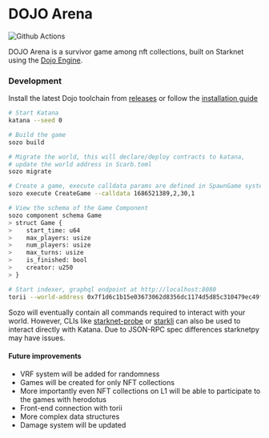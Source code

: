 
# DOJO Arena

![Github Actions][gha-badge]

[gha-badge]: https://img.shields.io/github/actions/workflow/status/cartridge-gg/rollyourown/test.yml?branch=main

DOJO Arena is a survivor game among nft collections, built on Starknet using the [Dojo Engine](https://github.com/dojoengine/dojo).

### Development

Install the latest Dojo toolchain from [releases](https://github.com/dojoengine/dojo/releases) or follow the [installation guide](https://book.dojoengine.org/getting-started/installation.html)

```bash
# Start Katana
katana --seed 0

# Build the game
sozo build

# Migrate the world, this will declare/deploy contracts to katana,
# update the world address in Scarb.toml
sozo migrate

# Create a game, execute calldata params are defined in SpawnGame system
sozo execute CreateGame --calldata 1686521389,2,30,1

# View the schema of the Game Component
sozo component schema Game
> struct Game {
>    start_time: u64
>    max_players: usize
>    num_players: usize
>    max_turns: usize
>    is_finished: bool
>    creator: u250
> }

# Start indexer, graphql endpoint at http://localhost:8080
torii --world-address 0x7f1d6c1b15e03673062d8356dc1174d5d85c310479ec49fe781e8bf89e4c4f8 --manifest path_to_target/manifest.json

```
Sozo will eventually contain all commands required to interact with your world. However, CLIs like [starknet-probe](https://github.com/kariy/starknet-probe) or [starkli](https://github.com/xJonathanLEI/starkli) can also be used to interact directly with Katana. Due to JSON-RPC spec differences starknetpy may have issues.



#### Future improvements

- VRF system will be added for randomness
- Games will be created for only NFT collections
- More importantly even NFT collections on L1 will be able to participate to the games with herodotus
- Front-end connection with torii
- More complex data structures
- Damage system will be updated